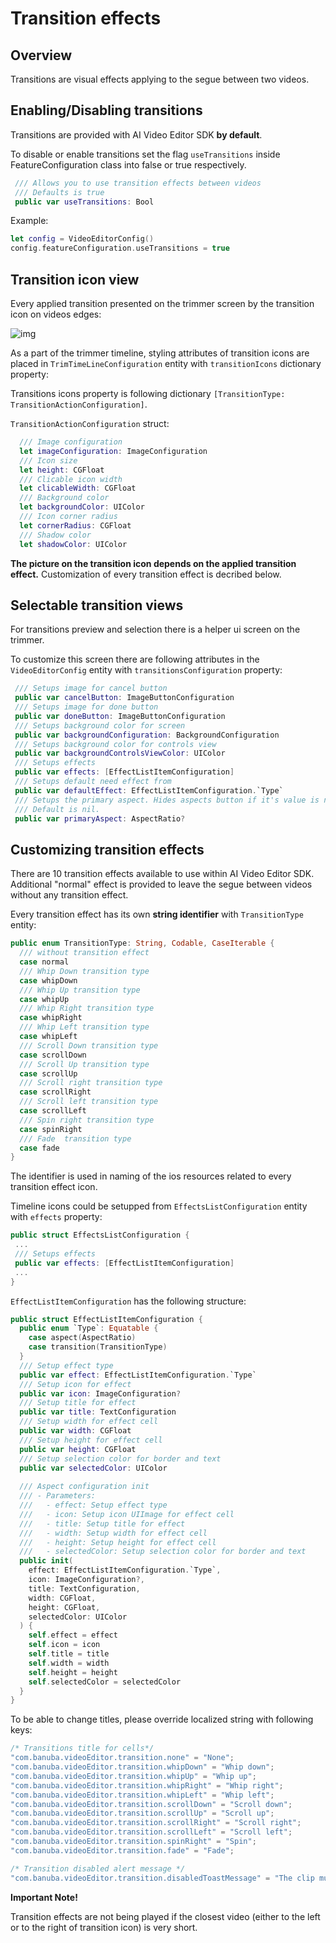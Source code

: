 # Transition effects

 ## Overview

 Transitions are visual effects applying to the segue between two videos.

 ## Enabling/Disabling transitions

 Transitions are provided with AI Video Editor SDK **by default**.

 To disable or enable transitions set the flag ```useTransitions``` inside FeatureConfiguration class into false or true respectively. 
 
 ``` swift
  /// Allows you to use transition effects between videos
  /// Defaults is true
  public var useTransitions: Bool
 ```
 
 Example:
 
 ``` swift
 let config = VideoEditorConfig()
 config.featureConfiguration.useTransitions = true
 ```

 ## Transition icon view

 Every applied transition presented on the trimmer screen by the transition icon on videos edges:

 ![img](screenshots/transitions_1.png)

 As a part of the trimmer timeline, styling attributes of transition icons are placed in `TrimTimeLineConfiguration` entity with `transitionIcons` dictionary property:

Transitions icons property is following dictionary `[TransitionType: TransitionActionConfiguration]`.

`TransitionActionConfiguration` struct:
``` swift
  /// Image configuration
  let imageConfiguration: ImageConfiguration
  /// Icon size
  let height: CGFloat
  /// Clicable icon width
  let clicableWidth: CGFloat
  /// Background color
  let backgroundColor: UIColor
  /// Icon corner radius
  let cornerRadius: CGFloat
  /// Shadow color
  let shadowColor: UIColor
```

 **The picture on the transition icon depends on the applied transition effect.** Customization of every transition effect is decribed below. 

 ## Selectable transition views

 For transitions preview and selection there is a helper ui screen on the trimmer. 

 To customize this screen there are following attributes in the `VideoEditorConfig` entity with `transitionsConfiguration` property:

 ``` swift
  /// Setups image for cancel button
  public var cancelButton: ImageButtonConfiguration
  /// Setups image for done button
  public var doneButton: ImageButtonConfiguration
  /// Setups background color for screen
  public var backgroundConfiguration: BackgroundConfiguration
  /// Setups background color for controls view
  public var backgroundControlsViewColor: UIColor
  /// Setups effects
  public var effects: [EffectListItemConfiguration]
  /// Setups default need effect from
  public var defaultEffect: EffectListItemConfiguration.`Type`
  /// Setups the primary aspect. Hides aspects button if it's value is not nil.
  /// Default is nil.
  public var primaryAspect: AspectRatio?
 ```

 ## Customizing transition effects

 There are 10 transition effects available to use within AI Video Editor SDK. Additional "normal" effect is provided to leave the segue between videos without any transition effect.

 Every transition effect has its own **string identifier** with `TransitionType` entity: 

``` swift
public enum TransitionType: String, Codable, CaseIterable {
  /// without transition effect
  case normal
  /// Whip Down transition type
  case whipDown
  /// Whip Up transition type
  case whipUp
  /// Whip Right transition type
  case whipRight
  /// Whip Left transition type
  case whipLeft
  /// Scroll Down transition type
  case scrollDown
  /// Scroll Up transition type
  case scrollUp
  /// Scroll right transition type
  case scrollRight
  /// Scroll left transition type
  case scrollLeft
  /// Spin right transition type
  case spinRight
  /// Fade  transition type
  case fade
}
```

 The identifier is used in naming of the ios resources related to every transition effect icon.

 Timeline icons could be setupped from `EffectsListConfiguration` entity with `effects` property:
 
 ``` swift
 public struct EffectsListConfiguration {
  ...
  /// Setups effects
  public var effects: [EffectListItemConfiguration]
  ...
}
```

`EffectListItemConfiguration` has the following structure:

``` swift
public struct EffectListItemConfiguration {
  public enum `Type`: Equatable {
    case aspect(AspectRatio)
    case transition(TransitionType)
  }
  /// Setup effect type
  public var effect: EffectListItemConfiguration.`Type`
  /// Setup icon for effect
  public var icon: ImageConfiguration?
  /// Setup title for effect
  public var title: TextConfiguration
  /// Setup width for effect cell
  public var width: CGFloat
  /// Setup height for effect cell
  public var height: CGFloat
  /// Setup selection color for border and text
  public var selectedColor: UIColor
  
  /// Aspect сonfiguration init
  /// - Parameters:
  ///   - effect: Setup effect type
  ///   - icon: Setup icon UIImage for effect cell
  ///   - title: Setup title for effect
  ///   - width: Setup width for effect cell
  ///   - height: Setup height for effect cell
  ///   - selectedColor: Setup selection color for border and text
  public init(
    effect: EffectListItemConfiguration.`Type`,
    icon: ImageConfiguration?,
    title: TextConfiguration,
    width: CGFloat,
    height: CGFloat,
    selectedColor: UIColor
  ) {
    self.effect = effect
    self.icon = icon
    self.title = title
    self.width = width
    self.height = height
    self.selectedColor = selectedColor
  }
}
```
To be able to change titles, please override localized string with following keys:

``` swift
/* Transitions title for cells*/
"com.banuba.videoEditor.transition.none" = "None";
"com.banuba.videoEditor.transition.whipDown" = "Whip down";
"com.banuba.videoEditor.transition.whipUp" = "Whip up";
"com.banuba.videoEditor.transition.whipRight" = "Whip right";
"com.banuba.videoEditor.transition.whipLeft" = "Whip left";
"com.banuba.videoEditor.transition.scrollDown" = "Scroll down";
"com.banuba.videoEditor.transition.scrollUp" = "Scroll up";
"com.banuba.videoEditor.transition.scrollRight" = "Scroll right";
"com.banuba.videoEditor.transition.scrollLeft" = "Scroll left";
"com.banuba.videoEditor.transition.spinRight" = "Spin";
"com.banuba.videoEditor.transition.fade" = "Fade";

/* Transition disabled alert message */
"com.banuba.videoEditor.transition.disabledToastMessage" = "The clip must be longer than 1 sec to apply transition.";
```

 **Important Note!** 

 Transition effects are not being played if the closest video (either to the left or to the right of transition icon) is very short.
